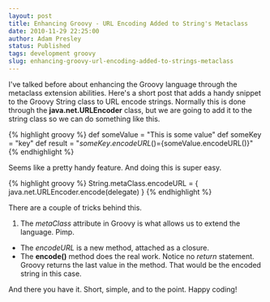 ```yaml
---
layout: post
title: Enhancing Groovy - URL Encoding Added to String's Metaclass
date: 2010-11-29 22:25:00
author: Adam Presley
status: Published
tags: development groovy
slug: enhancing-groovy-url-encoding-added-to-strings-metaclass
---
```

I've talked before about enhancing the Groovy language through the
metaclass extension abilities. Here's a short post that adds a handy
snippet to the Groovy String class to URL encode strings. Normally this
is done through the **java.net.URLEncoder** class, but we are going
to add it to the string class so we can do something like this.  

{% highlight groovy %}
def someValue = "This is some value"
def someKey = "key"
def result = "${someKey.encodeURL()}=${someValue.encodeURL()}"
{% endhighlight %}

Seems like a pretty handy feature. And doing this is super easy.  

{% highlight groovy %}
String.metaClass.encodeURL = {
   java.net.URLEncoder.encode(delegate)
}
{% endhighlight %}

There are a couple of tricks behind this.   
  
1. The *metaClass* attribute in Groovy is what allows us to extend the language. Pimp.  
* The *encodeURL* is a new method, attached as a closure.  
* The **encode()** method does the real work. Notice no *return* statement. Groovy returns the last value in the method. That would be the encoded string in this case. 

And there you have it. Short, simple, and to the point. Happy coding!
